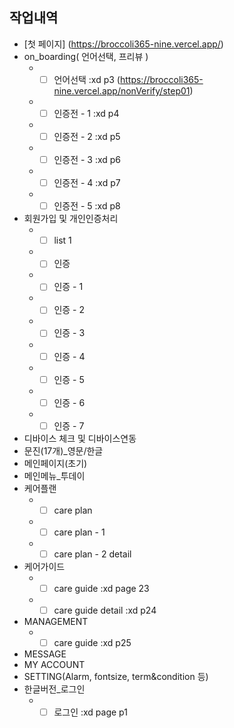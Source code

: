 ## 작업내역

- [첫 페이지] (https://broccoli365-nine.vercel.app/)
- on_boarding( 언어선택, 프리뷰 )
  - - [ ] 언어선택 :xd p3 (https://broccoli365-nine.vercel.app/nonVerify/step01)
  - - [ ] 인증전 - 1 :xd p4
  - - [ ] 인증전 - 2 :xd p5
  - - [ ] 인증전 - 3 :xd p6
  - - [ ] 인증전 - 4 :xd p7
  - - [ ] 인증전 - 5 :xd p8
- 회원가입 및 개인인증처리
  - - [ ] list 1
  - - [ ] 인증
  - - [ ] 인증 - 1
  - - [ ] 인증 - 2
  - - [ ] 인증 - 3
  - - [ ] 인증 - 4
  - - [ ] 인증 - 5
  - - [ ] 인증 - 6
  - - [ ] 인증 - 7
- 디바이스 체크 및 디바이스연동
- 문진(17개)\_영문/한글
- 메인페이지(초기)
- 메인메뉴\_투데이
- 케어플랜
  - - [ ] care plan
  - - [ ] care plan - 1
  - - [ ] care plan - 2 detail
- 케어가이드
  - - [ ] care guide :xd page 23
  - - [ ] care guide detail :xd p24
- MANAGEMENT
  - - [ ] care guide :xd p25
- MESSAGE
- MY ACCOUNT
- SETTING(Alarm, fontsize, term&condition 등)
- 한글버전\_로그인
  - - [ ] 로그인 :xd page p1
